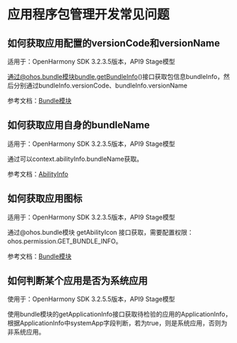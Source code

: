 # 应用程序包管理开发常见问题

## 如何获取应用配置的versionCode和versionName

适用于：OpenHarmony SDK 3.2.3.5版本，API9 Stage模型

通过@ohos.bundle模块bundle.getBundleInfo()接口获取包信息bundleInfo，然后分别通过bundleInfo.versionCode、bundleInfo.versionName

参考文档：[Bundle模块](../reference/apis/js-apis-Bundle.md#bundlegetbundleinfo)

## 如何获取应用自身的bundleName

适用于：OpenHarmony SDK 3.2.3.5版本，API9 Stage模型

通过可以context.abilityInfo.bundleName获取。

参考文档：[AbilityInfo](../reference/apis/js-apis-bundle-AbilityInfo.md)

## 如何获取应用图标

适用于：OpenHarmony SDK 3.2.3.5版本，API9 Stage模型

通过\@ohos.bundle模块 getAbilityIcon 接口获取，需要配置权限：ohos.permission.GET_BUNDLE_INFO。

参考文档：[Bundle模块](../reference/apis/js-apis-Bundle.md#bundlegetbundleinfo)

## 如何判断某个应用是否为系统应用

使用于：OpenHarmony SDK 3.2.5.5版本，API9 Stage模型

使用bundle模块的getApplicationInfo接口获取待检验的应用的ApplicationInfo，根据ApplicationInfo中systemApp字段判断，若为true，则是系统应用，否则为非系统应用。
